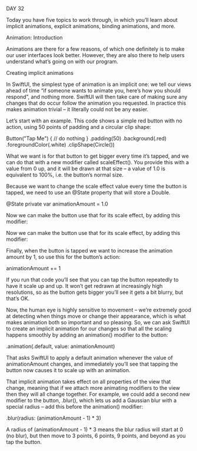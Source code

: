DAY 32

Today you have five topics to work through, in which you’ll learn about implicit animations, explicit animations, binding animations, and more.



Animation: Introduction

Animations are there for a few reasons, of which one definitely is to make our user interfaces look better. However, they are also there to help users understand what’s going on with our program.



Creating implicit animations

In SwiftUI, the simplest type of animation is an implicit one: we tell our views ahead of time “if someone wants to animate you, here’s how you should respond”, and nothing more. SwiftUI will then take care of making sure any changes that do occur follow the animation you requested. In practice this makes animation trivial – it literally could not be any easier.

Let’s start with an example. This code shows a simple red button with no action, using 50 points of padding and a circular clip shape:

Button("Tap Me") {
    // do nothing
}
.padding(50)
.background(.red)
.foregroundColor(.white)
.clipShape(Circle())

What we want is for that button to get bigger every time it’s tapped, and we can do that with a new modifier called scaleEffect(). You provide this with a value from 0 up, and it will be drawn at that size – a value of 1.0 is equivalent to 100%, i.e. the button’s normal size.

Because we want to change the scale effect value every time the button is tapped, we need to use an @State property that will store a Double.

@State private var animationAmount = 1.0

Now we can make the button use that for its scale effect, by adding this modifier:

Now we can make the button use that for its scale effect, by adding this modifier:

Finally, when the button is tapped we want to increase the animation amount by 1, so use this for the button’s action:

animationAmount += 1

If you run that code you’ll see that you can tap the button repeatedly to have it scale up and up. It won’t get redrawn at increasingly high resolutions, so as the button gets bigger you’ll see it gets a bit blurry, but that’s OK.

Now, the human eye is highly sensitive to movement – we’re extremely good at detecting when things move or change their appearance, which is what makes animation both so important and so pleasing. So, we can ask SwiftUI to create an implicit animation for our changes so that all the scaling happens smoothly by adding an animation() modifier to the button:

.animation(.default, value: animationAmount)

That asks SwiftUI to apply a default animation whenever the value of animationAmount changes, and immediately you’ll see that tapping the button now causes it to scale up with an animation.

That implicit animation takes effect on all properties of the view that change, meaning that if we attach more animating modifiers to the view then they will all change together. For example, we could add a second new modifier to the button, .blur(), which lets us add a Gaussian blur with a special radius – add this before the animation() modifier:

.blur(radius: (animationAmount - 1) * 3)

A radius of (animationAmount - 1) * 3 means the blur radius will start at 0 (no blur), but then move to 3 points, 6 points, 9 points, and beyond as you tap the button.

















